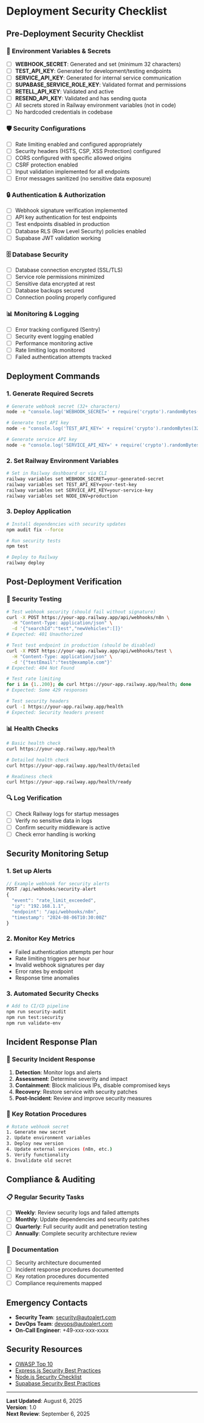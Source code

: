# Deployment Security Checklist

## Pre-Deployment Security Checklist

### 🔐 Environment Variables & Secrets
- [ ] **WEBHOOK_SECRET**: Generated and set (minimum 32 characters)
- [ ] **TEST_API_KEY**: Generated for development/testing endpoints
- [ ] **SERVICE_API_KEY**: Generated for internal service communication
- [ ] **SUPABASE_SERVICE_ROLE_KEY**: Validated format and permissions
- [ ] **RETELL_API_KEY**: Validated and active
- [ ] **RESEND_API_KEY**: Validated and has sending quota
- [ ] All secrets stored in Railway environment variables (not in code)
- [ ] No hardcoded credentials in codebase

### 🛡️ Security Configurations
- [ ] Rate limiting enabled and configured appropriately
- [ ] Security headers (HSTS, CSP, XSS Protection) configured
- [ ] CORS configured with specific allowed origins
- [ ] CSRF protection enabled
- [ ] Input validation implemented for all endpoints
- [ ] Error messages sanitized (no sensitive data exposure)

### 🔒 Authentication & Authorization
- [ ] Webhook signature verification implemented
- [ ] API key authentication for test endpoints
- [ ] Test endpoints disabled in production
- [ ] Database RLS (Row Level Security) policies enabled
- [ ] Supabase JWT validation working

### 🗄️ Database Security
- [ ] Database connection encrypted (SSL/TLS)
- [ ] Service role permissions minimized
- [ ] Sensitive data encrypted at rest
- [ ] Database backups secured
- [ ] Connection pooling properly configured

### 📊 Monitoring & Logging
- [ ] Error tracking configured (Sentry)
- [ ] Security event logging enabled
- [ ] Performance monitoring active
- [ ] Rate limiting logs monitored
- [ ] Failed authentication attempts tracked

## Deployment Commands

### 1. Generate Required Secrets
```bash
# Generate webhook secret (32+ characters)
node -e "console.log('WEBHOOK_SECRET=' + require('crypto').randomBytes(32).toString('hex'))"

# Generate test API key
node -e "console.log('TEST_API_KEY=' + require('crypto').randomBytes(32).toString('hex'))"

# Generate service API key
node -e "console.log('SERVICE_API_KEY=' + require('crypto').randomBytes(32).toString('hex'))"
```

### 2. Set Railway Environment Variables
```bash
# Set in Railway dashboard or via CLI
railway variables set WEBHOOK_SECRET=your-generated-secret
railway variables set TEST_API_KEY=your-test-key
railway variables set SERVICE_API_KEY=your-service-key
railway variables set NODE_ENV=production
```

### 3. Deploy Application
```bash
# Install dependencies with security updates
npm audit fix --force

# Run security tests
npm test

# Deploy to Railway
railway deploy
```

## Post-Deployment Verification

### 🧪 Security Testing
```bash
# Test webhook security (should fail without signature)
curl -X POST https://your-app.railway.app/api/webhooks/n8n \
  -H "Content-Type: application/json" \
  -d '{"searchId":"test","newVehicles":[]}'
# Expected: 401 Unauthorized

# Test test endpoint in production (should be disabled)
curl -X POST https://your-app.railway.app/api/webhooks/test \
  -H "Content-Type: application/json" \
  -d '{"testEmail":"test@example.com"}'
# Expected: 404 Not Found

# Test rate limiting
for i in {1..200}; do curl https://your-app.railway.app/health; done
# Expected: Some 429 responses

# Test security headers
curl -I https://your-app.railway.app/health
# Expected: Security headers present
```

### 📊 Health Checks
```bash
# Basic health check
curl https://your-app.railway.app/health

# Detailed health check
curl https://your-app.railway.app/health/detailed

# Readiness check
curl https://your-app.railway.app/health/ready
```

### 🔍 Log Verification
- [ ] Check Railway logs for startup messages
- [ ] Verify no sensitive data in logs
- [ ] Confirm security middleware is active
- [ ] Check error handling is working

## Security Monitoring Setup

### 1. Set up Alerts
```javascript
// Example webhook for security alerts
POST /api/webhooks/security-alert
{
  "event": "rate_limit_exceeded",
  "ip": "192.168.1.1",
  "endpoint": "/api/webhooks/n8n",
  "timestamp": "2024-08-06T10:30:00Z"
}
```

### 2. Monitor Key Metrics
- Failed authentication attempts per hour
- Rate limiting triggers per hour
- Invalid webhook signatures per day
- Error rates by endpoint
- Response time anomalies

### 3. Automated Security Checks
```bash
# Add to CI/CD pipeline
npm run security-audit
npm run test:security
npm run validate-env
```

## Incident Response Plan

### 🚨 Security Incident Response
1. **Detection**: Monitor logs and alerts
2. **Assessment**: Determine severity and impact
3. **Containment**: Block malicious IPs, disable compromised keys
4. **Recovery**: Restore service with security patches
5. **Post-Incident**: Review and improve security measures

### 🔄 Key Rotation Procedures
```bash
# Rotate webhook secret
1. Generate new secret
2. Update environment variables
3. Deploy new version
4. Update external services (n8n, etc.)
5. Verify functionality
6. Invalidate old secret
```

## Compliance & Auditing

### 📋 Regular Security Tasks
- [ ] **Weekly**: Review security logs and failed attempts
- [ ] **Monthly**: Update dependencies and security patches
- [ ] **Quarterly**: Full security audit and penetration testing
- [ ] **Annually**: Complete security architecture review

### 📝 Documentation
- [ ] Security architecture documented
- [ ] Incident response procedures documented
- [ ] Key rotation procedures documented
- [ ] Compliance requirements mapped

## Emergency Contacts

- **Security Team**: security@autoalert.com
- **DevOps Team**: devops@autoalert.com
- **On-Call Engineer**: +49-xxx-xxx-xxxx

## Security Resources

- [OWASP Top 10](https://owasp.org/www-project-top-ten/)
- [Express.js Security Best Practices](https://expressjs.com/en/advanced/best-practice-security.html)
- [Node.js Security Checklist](https://blog.risingstack.com/node-js-security-checklist/)
- [Supabase Security Best Practices](https://supabase.com/docs/guides/auth/row-level-security)

---

**Last Updated**: August 6, 2025  
**Version**: 1.0  
**Next Review**: September 6, 2025